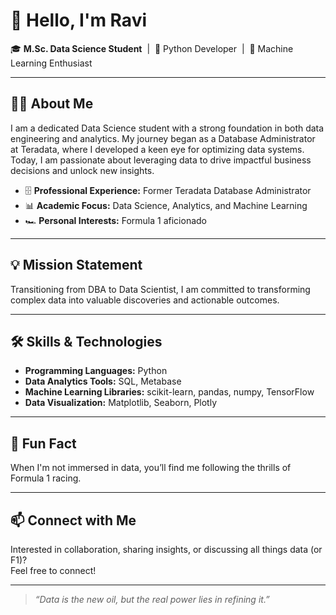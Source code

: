 # 👋 Hello, I'm Ravi

🎓 **M.Sc. Data Science Student** &nbsp;|&nbsp; 🐍 Python Developer &nbsp;|&nbsp; 🚀 Machine Learning Enthusiast

---

## 👨‍💻 About Me

I am a dedicated Data Science student with a strong foundation in both data engineering and analytics. My journey began as a Database Administrator at Teradata, where I developed a keen eye for optimizing data systems. Today, I am passionate about leveraging data to drive impactful business decisions and unlock new insights.

- 🗄️ **Professional Experience:** Former Teradata Database Administrator  
- 📊 **Academic Focus:** Data Science, Analytics, and Machine Learning  
- 🏎️ **Personal Interests:** Formula 1 aficionado

---

## 💡 Mission Statement

Transitioning from DBA to Data Scientist, I am committed to transforming complex data into valuable discoveries and actionable outcomes.

---

## 🛠️ Skills & Technologies

- **Programming Languages:** Python
- **Data Analytics Tools:** SQL, Metabase
- **Machine Learning Libraries:** scikit-learn, pandas, numpy, TensorFlow
- **Data Visualization:** Matplotlib, Seaborn, Plotly

---

## 🏁 Fun Fact

When I'm not immersed in data, you’ll find me following the thrills of Formula 1 racing.

---

## 📫 Connect with Me

Interested in collaboration, sharing insights, or discussing all things data (or F1)?  
Feel free to connect!

---

> *“Data is the new oil, but the real power lies in refining it.”*
